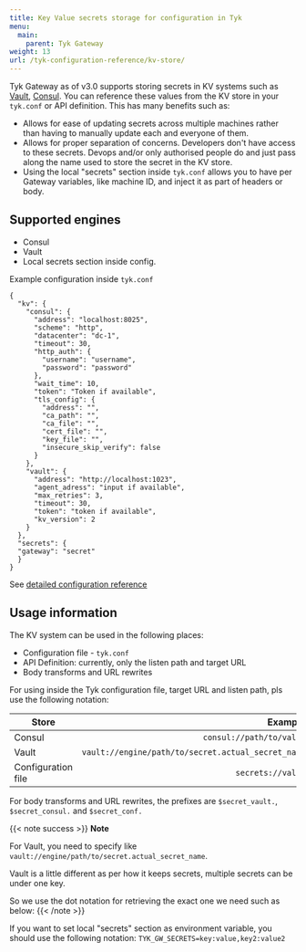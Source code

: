 ```yaml
---
title: Key Value secrets storage for configuration in Tyk
menu:
  main:
    parent: Tyk Gateway
weight: 13
url: /tyk-configuration-reference/kv-store/
---
```


Tyk Gateway as of v3.0 supports storing secrets in KV systems such as [Vault](https://vaultproject.io), [Consul](https://consul.io). You can reference these values from the KV store in your `tyk.conf` or API definition.
This has many benefits such as:
- Allows for ease of updating secrets across multiple machines rather than
  having to manually update each and everyone of them.
- Allows for proper separation of concerns. Developers don't have access to
  these secrets. Devops and/or only authorised people do and just pass along the
  name used to store the secret in the KV store.
- Using the local "secrets" section inside `tyk.conf` allows you to have per Gateway variables, like machine ID, and inject it as part of headers or body.

## Supported engines

- Consul
- Vault
- Local secrets section inside config.

Example configuration inside `tyk.conf`

```
{
  "kv": {
    "consul": {
      "address": "localhost:8025",
      "scheme": "http",
      "datacenter": "dc-1",
      "timeout": 30,
      "http_auth": {
        "username": "username",
        "password": "password"
      },
      "wait_time": 10,
      "token": "Token if available",
      "tls_config": {
        "address": "",
        "ca_path": "",
        "ca_file": "",
        "cert_file": "",
        "key_file": "",
        "insecure_skip_verify": false
      }
    },
    "vault": {
      "address": "http://localhost:1023",
      "agent_adress": "input if available",
      "max_retries": 3,
      "timeout": 30,
      "token": "token if available",
      "kv_version": 2
    }
  },
  "secrets": {
  "gateway": "secret"
  }
}
```

See [detailed configuration reference](/docs/tyk-configuration-reference/tyk-gateway-configuration-options/#a-namekva-key-value-store)


## Usage information

The KV system can be used in the following places:

- Configuration file - `tyk.conf`
- API Definition: currently, only the listen path and target URL
- Body transforms and URL rewrites


For using inside the Tyk configuration file, target URL and listen path, pls use the following notation:

| Store                           | Example|
| --------------------------------| -----:|
| Consul                          | `consul://path/to/value`                           |
| Vault                           | `vault://engine/path/to/secret.actual_secret_name` |
| Configuration file              | `secrets://value`                                  |


For body transforms and URL rewrites, the prefixes are `$secret_vault.`, `$secret_consul.` and `$secret_conf.`

{{< note success >}}
**Note**  

For Vault, you need to specify like
``vault://engine/path/to/secret.actual_secret_name``.

Vault is a little different as per how it keeps secrets, multiple secrets can be under
one key.

So we use the dot notation for retrieving the exact one we need such as
below:
{{< /note >}}


If you want to set local "secrets" section as environment variable, you should use the following notation:
`TYK_GW_SECRETS=key:value,key2:value2`
